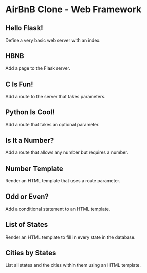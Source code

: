 # AirBnB Clone - Web Framework

## Hello Flask!
Define a very basic web server with an index.

## HBNB
Add a page to the Flask server.

## C Is Fun!
Add a route to the server that takes parameters.

## Python Is Cool!
Add a route that takes an optional parameter.

## Is It a Number?
Add a route that allows any number but requires a number.

## Number Template
Render an HTML template that uses a route parameter.

## Odd or Even?
Add a conditional statement to an HTML template.

## List of States
Render an HTML template to fill in every state in the database.

## Cities by States
List all states and the cities within them using an HTML template.
